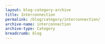 ```yaml
---
layout: blog-category-archive
title: Interconnection
permalink: /blog/category/interconnection/
archive-name: interconnection
archive-type: Category
breadcrumb: blog
---
```

